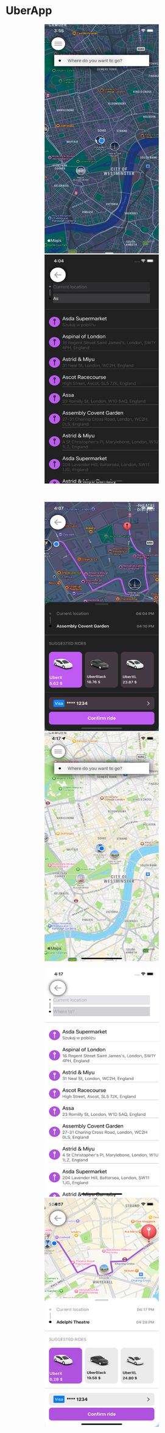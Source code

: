 # UberApp

<p align="center">
<img src="./Photos/Simulator Screen Shot - 11 - 2023-03-22 at 15.55.06.png" width="300" height="600" />
<img src="./Photos/Simulator Screen Shot - 11 - 2023-03-22 at 16.04.42.png" width="300" height="600" /> 
</p>
<br>
<p align="center">
<img src="./Photos/Simulator Screen Shot - 11 - 2023-03-22 at 16.07.39.png" width="300" height="600" />
<img src="./Photos/Simulator Screen Shot - 11 - 2023-03-22 at 16.17.16.png" width="300" height="600" />
</p>

<p align="center">
<img src="./Photos/Simulator Screen Shot - 11 - 2023-03-22 at 16.17.19.png" width="300" height="600" />
<img src="./Photos/Simulator Screen Shot - 11 - 2023-03-22 at 16.17.27.png" width="300" height="600" />
</p>
